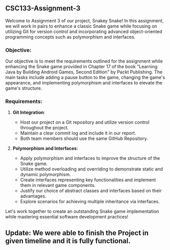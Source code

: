 ## CSC133-Assignment-3
Welcome to Assignment 3 of our project, Snakey Snake! In this assignment, we will work in pairs to enhance a classic Snake game while focusing on utilizing Git for version control and incorporating advanced object-oriented programming concepts such as polymorphism and interfaces.

### Objective:
Our objective is to meet the requirements outlined for the assignment while enhancing the Snake game provided in Chapter 17 of the book "Learning Java by Building Android Games, Second Edition" by Packt Publishing. The main tasks include adding a pause button to the game, changing the game's appearance, and implementing polymorphism and interfaces to elevate the game's structure.

### Requirements:
1. **Git Integration**:
   - Host our project on a Git repository and utilize version control throughout the project.
   - Maintain a clear commit log and include it in our report.
   - Both team members should use the same GitHub Repository.

2. **Polymorphism and Interfaces**:
   - Apply polymorphism and interfaces to improve the structure of the Snake game.
   - Utilize method overloading and overriding to demonstrate static and dynamic polymorphism.
   - Create interfaces representing key functionalities and implement them in relevant game components.
   - Justify our choice of abstract classes and interfaces based on their advantages.
   - Explore scenarios for achieving multiple inheritance via interfaces.

Let's work together to create an outstanding Snake game implementation while mastering essential software development practices!

## Update: We were able to finish the Project in given timeline and it is fully functional. 
